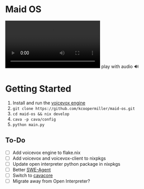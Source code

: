 # Maid OS

<video src="./demo.mp4" controls>
  Your browser does not support the video tag.
</video>
play with audio 🔊


# Getting Started
1. Install and run the [voicevox engine](https://github.com/VOICEVOX/voicevox_engine)
2. `git clone https://github.com/kcoopermiller/maid-os.git`
3. `cd maid-os && nix develop`
4. `cava -p cava/config`
5. `python main.py`


## To-Do
- [ ] Add voicevox engine to flake.nix
- [ ] Add voicevox and voicevox-client to nixpkgs
- [ ] Update open interpreter python package in nixpkgs
- [ ] Better [SWE-Agent](https://github.com/princeton-nlp/SWE-agent)
- [ ] Switch to [cavacore](https://github.com/karlstav/cava/blob/master/CAVACORE.md)
- [ ] Migrate away from Open Interpreter?
